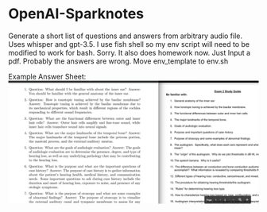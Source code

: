 # OpenAI-Sparknotes
Generate a short list of questions and answers from arbitrary audio file. Uses whisper and gpt-3.5. I use fish shell so my env script will need to be modified to work for bash. Sorry. It also does homework now. Just Input a pdf. Probably the answers are wrong. Move env_template to env.sh

Example Answer Sheet:
![Left: Answer Key. Right: Study Guide](hwanswerexample.png "Example")
